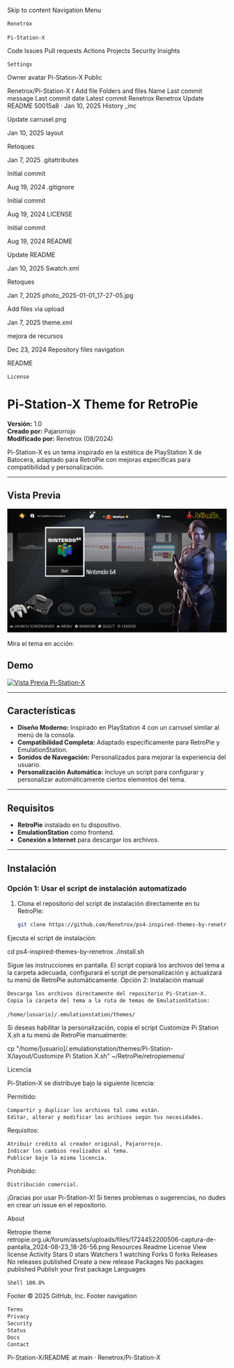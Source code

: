 
Skip to content
Navigation Menu

    Renetrox

    Pi-Station-X

Code
Issues
Pull requests
Actions
Projects
Security
Insights

    Settings

Owner avatar
Pi-Station-X
Public

Renetrox/Pi-Station-X
t
Add file
Folders and files
Name	Last commit message
	Last commit date
Latest commit
Renetrox
Renetrox
Update README
50015a8
 · 
Jan 10, 2025
History
_inc
	
Update carrusel.png
	
Jan 10, 2025
layout
	
Retoques
	
Jan 7, 2025
.gitattributes
	
Initial commit
	
Aug 19, 2024
.gitignore
	
Initial commit
	
Aug 19, 2024
LICENSE
	
Initial commit
	
Aug 19, 2024
README
	
Update README
	
Jan 10, 2025
Swatch.xml
	
Retoques
	
Jan 7, 2025
photo_2025-01-01_17-27-05.jpg
	
Add files via upload
	
Jan 7, 2025
theme.xml
	
mejora de recursos
	
Dec 23, 2024
Repository files navigation

README

    License

# **Pi-Station-X Theme for RetroPie**

**Versión:** 1.0  
**Creado por:** Pajarorrojo  
**Modificado por:** Renetrox (08/2024)  

Pi-Station-X es un tema inspirado en la estética de PlayStation X de Batocera, adaptado para RetroPie con mejoras específicas para compatibilidad y personalización.

---

## **Vista Previa**
![Carrusel de Pi-Station-X](https://github.com/Renetrox/Pi-Station-X/blob/main/_inc/vista%20previa/carrusel.png?raw=true)


Mira el tema en acción:  
## Demo
[![Vista Previa Pi-Station-X](https://img.youtube.com/vi/utomzOUJUjk/0.jpg)](https://www.youtube.com/watch?v=utomzOUJUjk)


---

## **Características**

- **Diseño Moderno:** Inspirado en PlayStation 4 con un carrusel similar al menú de la consola.
- **Compatibilidad Completa:** Adaptado específicamente para RetroPie y EmulationStation.
- **Sonidos de Navegación:** Personalizados para mejorar la experiencia del usuario.
- **Personalización Automática:** Incluye un script para configurar y personalizar automáticamente ciertos elementos del tema.

---

## **Requisitos**

- **RetroPie** instalado en tu dispositivo.
- **EmulationStation** como frontend.
- **Conexión a Internet** para descargar los archivos.

---

## **Instalación**

### **Opción 1: Usar el script de instalación automatizado**

1. Clona el repositorio del script de instalación directamente en tu RetroPie:
   ```bash
   git clone https://github.com/Renetrox/ps4-inspired-themes-by-renetrox.git

Ejecuta el script de instalación:

cd ps4-inspired-themes-by-renetrox
./install.sh

Sigue las instrucciones en pantalla. El script copiará los archivos del tema a la carpeta adecuada, configurará el script de personalización y actualizará tu menú de RetroPie automáticamente.
Opción 2: Instalación manual

    Descarga los archivos directamente del repositorio Pi-Station-X.
    Copia la carpeta del tema a la ruta de temas de EmulationStation:

    /home/[usuario]/.emulationstation/themes/

Si deseas habilitar la personalización, copia el script Customize Pi Station X.sh a tu menú de RetroPie manualmente:

cp "/home/[usuario]/.emulationstation/themes/Pi-Station-X/layout/Customize Pi Station X.sh" ~/RetroPie/retropiemenu/

Licencia

Pi-Station-X se distribuye bajo la siguiente licencia:

Permitido:

    Compartir y duplicar los archivos tal como están.
    Editar, alterar y modificar los archivos según tus necesidades.

Requisitos:

    Atribuir crédito al creador original, Pajarorrojo.
    Indicar los cambios realizados al tema.
    Publicar bajo la misma licencia.

Prohibido:

    Distribución comercial.

¡Gracias por usar Pi-Station-X! Si tienes problemas o sugerencias, no dudes en crear un issue en el repositorio.

About

Retropie theme
retropie.org.uk/forum/assets/uploads/files/1724452200506-captura-de-pantalla_2024-08-23_18-26-56.png
Resources
Readme
License
View license
Activity
Stars
0 stars
Watchers
1 watching
Forks
0 forks
Releases
No releases published
Create a new release
Packages
No packages published
Publish your first package
Languages

    Shell 100.0% 

Footer
© 2025 GitHub, Inc.
Footer navigation

    Terms
    Privacy
    Security
    Status
    Docs
    Contact

Pi-Station-X/README at main · Renetrox/Pi-Station-X

